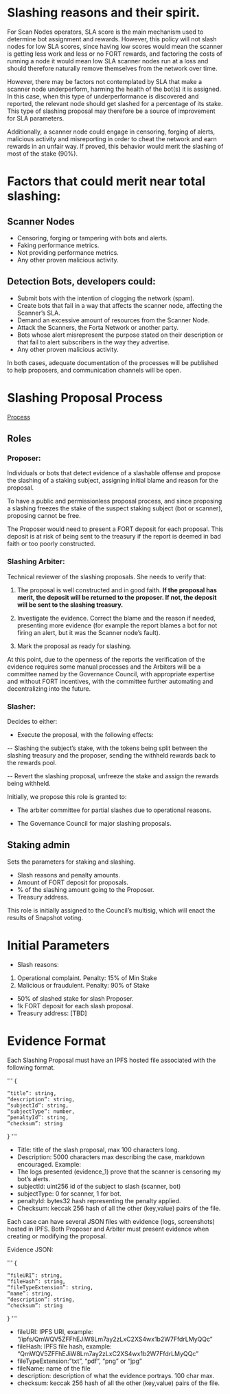# Slashing reasons and their spirit.

For Scan Nodes operators, SLA score is the main mechanism used to determine bot assignment and rewards. However, this policy will not slash nodes for low SLA scores, since having low scores would mean the scanner is getting less work and less or no FORT rewards, and factoring the costs of running a node it would mean low SLA scanner nodes run at a loss and should therefore naturally remove themselves from the network over time.

However, there may be factors not contemplated by SLA that make a scanner node underperform, harming the health of the bot(s) it is assigned. In this case, when this type of underperformance is discovered and reported, the relevant node should get slashed for a percentage of its stake. This type of slashing proposal may therefore be a source of improvement for SLA parameters.

Additionally, a scanner node could engage in censoring, forging of alerts, malicious activity and misreporting in order to cheat the network and earn rewards in an unfair way. If proved, this behavior would merit the slashing of most of the stake (90%).

# Factors that could merit near total slashing:

## Scanner Nodes

- Censoring, forging or tampering with bots and alerts.
- Faking performance metrics.
- Not providing performance metrics.
- Any other proven malicious activity.

## Detection Bots, developers could:

- Submit bots with the intention of clogging the network (spam).
- Create bots that fail in a way that affects the scanner node, affecting the Scanner’s SLA.
- Demand an excessive amount of resources from the Scanner Node.
- Attack the Scanners, the Forta Network or another party.
- Bots whose alert misrepresent the purpose stated on their description or that fail to alert subscribers in the way they advertise.
- Any other proven malicious activity.

In both cases, adequate documentation of the processes will be published to help proposers, and communication channels will be open.

# Slashing Proposal Process

[Process](slashing_process.png)

##  Roles

### Proposer:
Individuals or bots that detect evidence of a slashable offense and propose the slashing of a staking subject, assigning initial blame and reason for the proposal.

To have a public and permissionless proposal process, and since proposing a slashing freezes the stake of the suspect staking subject (bot or scanner), proposing cannot be free.

The Proposer would need to present a FORT deposit for each proposal. This deposit is at risk of being sent to the treasury if the report is deemed in bad faith or too poorly constructed.

### Slashing Arbiter:
Technical reviewer of the slashing proposals. She needs to verify that:

1. The proposal is well constructed and in good faith. **If the proposal has merit, the deposit will be returned to the proposer. If not, the deposit will be sent to the slashing treasury.**

2. Investigate the evidence. Correct the blame and the reason if needed, presenting more evidence (for example the report blames a bot for not firing an alert, but it was the Scanner node’s fault).

3. Mark the proposal as ready for slashing.

At this point, due to the openness of the reports the verification of the evidence requires some manual processes and the Arbiters will be a committee named by the Governance Council, with appropriate expertise and without FORT incentives, with the committee further automating and decentralizing into the future.

### Slasher:

Decides to either:

- Execute the proposal, with the following effects:

-- Slashing the subject’s stake, with the tokens being split between the slashing treasury and the proposer, sending the withheld rewards back to the rewards pool.

-- Revert the slashing proposal, unfreeze the stake and assign the rewards being withheld.

Initially, we propose this role is granted to:

- The arbiter committee for partial slashes due to operational reasons.

- The Governance Council for major slashing proposals.

## Staking admin

Sets the parameters for staking and slashing.

- Slash reasons and penalty amounts.
- Amount of FORT deposit for proposals.
- % of the slashing amount going to the Proposer.
- Treasury address.

This role is initially assigned to the Council’s multisig, which will enact the results of Snapshot voting.


# Initial Parameters

- Slash reasons:

1. Operational complaint. Penalty: 15% of Min Stake
2. Malicious or fraudulent. Penalty: 90% of Stake

- 50% of slashed stake for slash Proposer.
- 1k FORT deposit for each slash proposal.
- Treasury address: [TBD]


# Evidence Format
Each Slashing Proposal must have an IPFS hosted file associated with the following format.

'''
{

    “title”: string,
    “description”: string,
    “subjectId”: string,
    “subjectType”: number,
    “penaltyId”: string,
    “checksum”: string
}
'''

- Title: title of the slash proposal, max 100 characters long.
- Description: 5000 characters max describing the case, markdown encouraged. Example:
- The logs presented (evidence_1) prove that the scanner is censoring my bot’s alerts.
- subjectId: uint256 id of the subject to slash (scanner, bot)
- subjectType: 0 for scanner, 1 for bot.
- penaltyId: bytes32 hash representing the penalty applied.
- Checksum: keccak 256 hash of all the other (key,value) pairs of the file.

Each case can have several JSON files with evidence (logs, screenshots) hosted in IPFS. Both Proposer and Arbiter must present evidence when creating or modifying the proposal.

Evidence JSON:

'''
{

    “fileURI”: string,
    “fileHash”: string,
    “fileTypeExtension”: string,
    “name”: string,
    “description”: string,
    “checksum”: string

}
'''

- fileURI: IPFS URI, example: “/ipfs/QmWQV5ZFFhEJiW8Lm7ay2zLxC2XS4wx1b2W7FfdrLMyQQc”
- fileHash: IPFS file hash, example: “QmWQV5ZFFhEJiW8Lm7ay2zLxC2XS4wx1b2W7FfdrLMyQQc”
- fileTypeExtension:”txt”, “pdf”, “png” or “jpg”
- fileName: name of the file
- description: description of what the evidence portrays. 100 char max.
- checksum: keccak 256 hash of all the other (key,value) pairs of the file.
